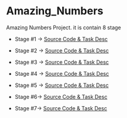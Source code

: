 # Amazing_Numbers
Amazing Numbers Project. it is contain 8 stage

- Stage #1 -> [Source Code & Task Desc](https://github.com/amirelkased/Amazing_Numbers/tree/main/src/Stage1)

- Stage #2 -> [Source Code & Task Desc](https://github.com/amirelkased/Amazing_Numbers/tree/main/src/Stage2)

- Stage #3 -> [Source Code & Task Desc](https://github.com/amirelkased/Amazing_Numbers/tree/main/src/Stage3)

- Stage #4 -> [Source Code & Task Desc](https://github.com/amirelkased/Amazing_Numbers/tree/main/src/Stage4)

- Stage #5 -> [Source Code & Task Desc](https://github.com/amirelkased/Amazing_Numbers/tree/main/src/Stage5)

- Stage #6-> [Source Code & Task Desc](https://github.com/amirelkased/Amazing_Numbers/tree/main/src/Stage6)

- Stage #7-> [Source Code & Task Desc](https://github.com/amirelkased/Amazing_Numbers/tree/main/src/Stage7)
